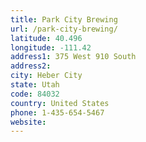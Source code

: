 ```yaml
---
title: Park City Brewing
url: /park-city-brewing/
latitude: 40.496
longitude: -111.42
address1: 375 West 910 South
address2: 
city: Heber City
state: Utah
code: 84032
country: United States
phone: 1-435-654-5467
website: 
---
```


